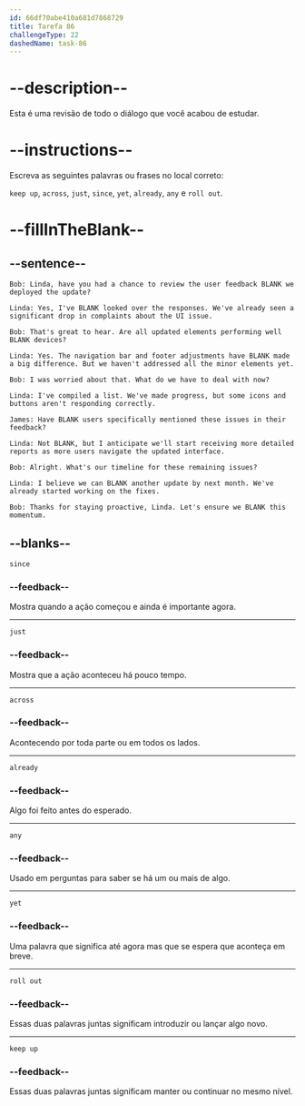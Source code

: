 ```yaml
---
id: 66df70abe410a681d7868729
title: Tarefa 86
challengeType: 22
dashedName: task-86
---
```


<!-- REVIEW -->

# --description--

Esta é uma revisão de todo o diálogo que você acabou de estudar.

# --instructions--

Escreva as seguintes palavras ou frases no local correto:

`keep up`, `across`, `just`, `since`, `yet`, `already`, `any` e `roll out`.

# --fillInTheBlank--

## --sentence--

`Bob: Linda, have you had a chance to review the user feedback BLANK we deployed the update?`

`Linda: Yes, I've BLANK looked over the responses. We've already seen a significant drop in complaints about the UI issue.`

`Bob: That's great to hear. Are all updated elements performing well BLANK devices?`

`Linda: Yes. The navigation bar and footer adjustments have BLANK made a big difference. But we haven't addressed all the minor elements yet.`

`Bob: I was worried about that. What do we have to deal with now?`

`Linda: I've compiled a list. We've made progress, but some icons and buttons aren't responding correctly.`

`James: Have BLANK users specifically mentioned these issues in their feedback?`

`Linda: Not BLANK, but I anticipate we'll start receiving more detailed reports as more users navigate the updated interface.`

`Bob: Alright. What's our timeline for these remaining issues?`

`Linda: I believe we can BLANK another update by next month. We've already started working on the fixes.`

`Bob: Thanks for staying proactive, Linda. Let's ensure we BLANK this momentum.`

## --blanks--

`since`

### --feedback--

Mostra quando a ação começou e ainda é importante agora.

---

`just`

### --feedback--

Mostra que a ação aconteceu há pouco tempo.

---

`across`

### --feedback--

Acontecendo por toda parte ou em todos os lados.

---

`already`

### --feedback--

Algo foi feito antes do esperado.

---

`any`

### --feedback--

Usado em perguntas para saber se há um ou mais de algo.

---

`yet`

### --feedback--

Uma palavra que significa até agora mas que se espera que aconteça em breve.

---

`roll out`

### --feedback--

Essas duas palavras juntas significam introduzir ou lançar algo novo.

---

`keep up`

### --feedback--

Essas duas palavras juntas significam manter ou continuar no mesmo nível.

